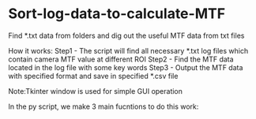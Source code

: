 # Sort-log-data-to-calculate-MTF
Find *.txt data from folders and dig out the useful MTF data from txt files

How it works:
    Step1 - The script will find all necessary *.txt log files which contain camera MTF value at different ROI
    Step2 - Find the MTF data located in the log file with some key words
    Step3 - Output the MTF data with specified format and save in specified *.csv file

Note:Tkinter window is used for simple GUI operation

In the py script, we make 3 main fucntions to do this work:

   

